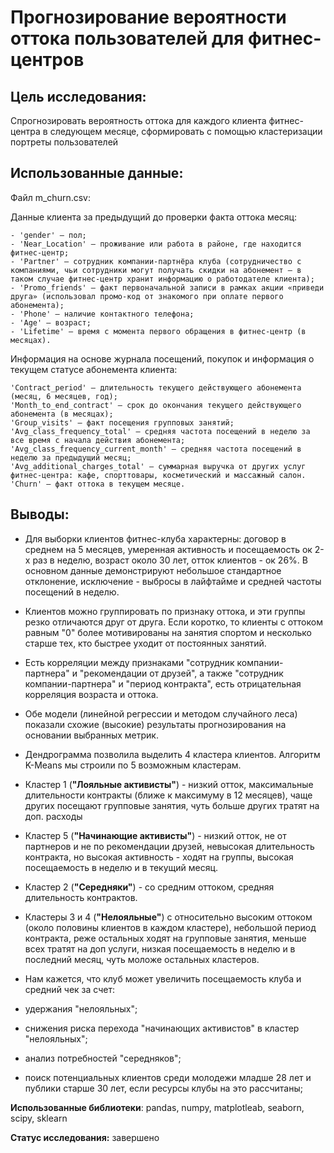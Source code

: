 # Прогнозирование вероятности оттока пользователей для фитнес-центров

## Цель исследования:

Спрогнозировать вероятность оттока для каждого клиента фитнес-центра в следующем месяце, сформировать с помощью кластеризации портреты пользователей

## Использованные данные:

Файл m_churn.csv:

Данные клиента за предыдущий до проверки факта оттока месяц:

    - 'gender' — пол;
    - 'Near_Location' — проживание или работа в районе, где находится фитнес-центр;
    - 'Partner' — сотрудник компании-партнёра клуба (сотрудничество с компаниями, чьи сотрудники могут получать скидки на абонемент — в таком случае фитнес-центр хранит информацию о работодателе клиента);
    - 'Promo_friends' — факт первоначальной записи в рамках акции «приведи друга» (использовал промо-код от знакомого при оплате первого абонемента);
    - 'Phone' — наличие контактного телефона;
    - 'Age' — возраст;
    - 'Lifetime' — время с момента первого обращения в фитнес-центр (в месяцах).

Информация на основе журнала посещений, покупок и информация о текущем статусе абонемента клиента:

    'Contract_period' — длительность текущего действующего абонемента (месяц, 6 месяцев, год);
    'Month_to_end_contract' — срок до окончания текущего действующего абонемента (в месяцах);
    'Group_visits' — факт посещения групповых занятий;
    'Avg_class_frequency_total' — средняя частота посещений в неделю за все время с начала действия абонемента;
    'Avg_class_frequency_current_month' — средняя частота посещений в неделю за предыдущий месяц;
    'Avg_additional_charges_total' — суммарная выручка от других услуг фитнес-центра: кафе, спорттовары, косметический и массажный салон.
    'Churn' — факт оттока в текущем месяце.

## Выводы:

- Для выборки клиентов фитнес-клуба характерны: договор в среднем на 5 месяцев, умеренная активность и посещаемость ок 2-х раз в неделю, возраст около 30 лет, отток клиентов - ок 26%. В основном данные демонстрируют небольшое стандартное отклонение, исключение - выбросы в лайфтайме и средней частоты посещений в неделю.

- Клиентов можно группировать по признаку оттока, и эти группы резко отличаются друг от друга. Если коротко, то клиенты с оттоком равным "0" более мотивированы на занятия спортом и несколько старше тех, кто быстрее уходит от постоянных занятий.

- Есть корреляции между признаками "сотрудник компании-партнера" и "рекомендации от друзей", а также "сотрудник компании-партнера" и "период контракта", есть отрицательная корреляция возраста и оттока.

- Обе модели (линейной регрессии и методом случайного леса) показали схожие (высокие) результаты прогнозирования на основании выбранных метрик. 

- Дендрограмма позволила выделить 4 кластера клиентов. Алгоритм K-Means мы строили по 5 возможным кластерам. 

- Кластер 1 (**"Лояльные активисты"**) - низкий отток, максимальные длительности контракты (ближе к максимуму в 12 месяцев), чаще других посещают групповые занятия, чуть больше других тратят на доп. расходы 

- Кластер 5 (**"Начинающие активисты"**) - низкий отток, не от партнеров и не по рекомендации друзей, невысокая длительность контракта, но высокая активность - ходят на группы, высокая посещаемость в неделю и в текущий месяц.

- Кластер 2 (**"Середняки"**) - со средним оттоком, средняя длительность контрактов.

- Кластеры 3 и 4 (**"Нелояльные"**) с относительно высоким оттоком (около половины клиентов в каждом кластере), небольшой период контракта, реже остальных ходят на групповые занятия, меньше всех тратят на доп услуги, низкая посещаемость в неделю и в последний месяц, чуть моложе остальных кластеров.

- Нам кажется, что клуб может увеличить посещаемость клуба и средний чек за счет:
- удержания "нелояльных"; 
- снижения риска перехода "начинающих активистов" в кластер "нелояльных";
- анализ потребностей "середняков";
- поиск потенциальных клиентов среди молодежи младше 28 лет и публики старше 30 лет, если ресурсы клубы на это рассчитаны; 

**Использованные библиотеки**: pandas, numpy, matplotleab, seaborn, scipy, sklearn

**Статус исследования:** завершено
